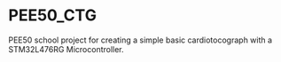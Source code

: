 # PEE50_CTG
PEE50 school project for creating a simple basic cardiotocograph with a STM32L476RG Microcontroller.

